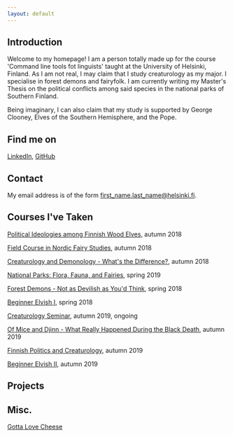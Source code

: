 ```yaml
---
layout: default
---
```


## Introduction

Welcome to my homepage! I am a person totally made up for the course 'Command line tools fot linguists' taught at the 
University of Helsinki, Finland. As I am not real, I may claim that I study creaturology as my major. I specialise in 
forest demons and fairyfolk. I am currently writing my Master's Thesis on the political conflicts among said species 
in the national parks of Southern Finland.

Being imaginary, I can also claim that my study is supported by George Clooney, Elves of the Southern Hemisphere, 
and the Pope.

## Find me on

[LinkedIn](https://fi.linkedin.com/blizzard-creaturology), [GitHub](https://github.com/v3r1a)

## Contact

My email address is of the form first_name.last_name@helsinki.fi. 

## Courses I've Taken

[Political Ideologies among Finnish Wood Elves](https://courses.helsinki.fi/wood-elf-politics), autumn 2018

[Field Course in Nordic Fairy Studies](https://courses.helsinki.fi/fairy-field-course), autumn 2018

[Creaturology and Demonology - What's the Difference?](https://courses.helsinki.fi/creatures-demons-difference), autumn 2018

[National Parks: Flora, Fauna, and Fairies](https://courses.helsinki.fi/national-park-fairies), spring 2019

[Forest Demons - Not as Devilish as You'd Think](https://courses.helsinki.fi/not-actually-demons-only-ugly), spring 2018

[Beginner Elvish I](https://courses.helsinki.fi/beginner-elvish-i), spring 2018

[Creaturology Seminar](https://courses.helsinki.fi/), autumn 2019, ongoing

[Of Mice and Djinn - What Really Happened During the Black Death](https://courses.helsinki.fi/of-mice-and-djinn), autumn 2019

[Finnish Politics and Creaturology](https://courses.helsinki.fi/politics-creaturology), autumn 2019

[Beginner Elvish II](https://courses.helsinki.fi/beginner-elvish-ii), autumn 2019

## Projects

## Misc. 

[Gotta Love Cheese](https://en.wikipedia.org/wiki/Cheese) 

